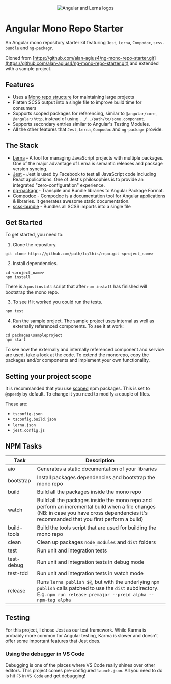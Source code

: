 <p align="center">
	<img alt="Angular and Lerna logos" src="https://s18.postimg.cc/sle6bfuvt/ng-mono-repo.png">
</p>

# Angular Mono Repo Starter

An Angular mono repository starter kit featuring `Jest`, `Lerna`, `Compodoc`, `scss-bundle` and `ng-packagr`.

Cloned from [https://github.com/alan-agius4/ng-mono-repo-starter.git](https://github.com/alan-agius4/ng-mono-repo-starter.git) and extended with a sample project.

## Features

- Uses a [Mono repo structure](https://youtu.be/YU-fMRs-ZYU) for maintaining large projects
- Flatten SCSS output into a single file to improve build time for consumers
- Supports scoped packages for referencing, similar to `@angular/core`, `@angular/http`, instead of using `../../path/to/some.component`.
- Supports secondary entries similar to Angular's Testing Modules.
- All the other features that `Jest`, `Lerna`, `Compodoc` and `ng-packagr` provide.

## The Stack

- [Lerna](https://lernajs.io) - A tool for managing JavaScript projects with multiple packages. One of the major advantage of Lerna is semantic releases and package version syncing.
- [Jest](https://facebook.github.io/jest) - Jest is used by Facebook to test all JavaScript code including React applications. One of Jest's philosophies is to provide an integrated "zero-configuration" experience.
- [ng-packagr](https://github.com/dherges/ng-packagr) - Transpile and Bundle libraries to Angular Package Format.
- [Compodoc](https://compodoc.github.io/website/guides/getting-started.html) - Compodoc is a documentation tool for Angular applications & libraries. It generates awesome static documentation.
- [scss-bundle](https://github.com/SimplrJS/scss-bundle) - Bundles all SCSS imports into a single file

## Get Started

To get started, you need to:

1. Clone the repository.

```shell
git clone https://github.com/path/to/this/repo.git <project_name>
```

2. Install dependencies.

```
cd <project_name>
npm install
```

There is a `postinstall` script that after `npm install` has finished will bootstrap the mono repo.

3. To see if it worked you could run the tests.

```
npm test
```

4. Run the sample project. The sample project uses internal as well as externally referenced components. To see it at work:

```
cd packages\sampleproject
npm start
```

To see how the externally and internally referenced component and service are used, take a look at the code. To extend the monorepo, copy the packages and/or components and implement your own functionality.

## Setting your project scope

It is recommanded that you use [scoped](https://docs.npmjs.com/misc/scope) npm packages. This is set to `@speedy` by default. To change it you need to modify a couple of files.

These are:

- `tsconfig.json`
- `tsconfig.build.json`
- `lerna.json`
- `jest.config.js`

## NPM Tasks

| Task        | Description                                                                                                                                                                                |
| ----------- | ------------------------------------------------------------------------------------------------------------------------------------------------------------------------------------------ |
| aio         | Generates a static documentation of your libraries                                                                                                                                         |
| bootstrap   | Install packages dependencies and bootstrap the mono repo                                                                                                                                  |
| build       | Build all the packages inside the mono repo                                                                                                                                                |
| watch       | Build all the packages inside the mono repo and perform an incremental build when a file changes (NB: in case you have cross dependencies it's recommanded that you first perform a build) |
| build-tools | Build the tools script that are used for building the mono repo                                                                                                                            |
| clean       | Clean up packages `node_modules` and `dist` folders                                                                                                                                        |
| test        | Run unit and integration tests                                                                                                                                                             |
| test-debug  | Run unit and integration tests in debug mode                                                                                                                                               |
| test-tdd    | Run unit and integration tests in watch mode                                                                                                                                               |
| release     | Runs `lerna publish $@`, but with the underlying `npm publish` calls patched to use the `dist` subdirectory. E.g. `npm run release premajor --preid alpha --npm-tag alpha`                 |

## Testing

For this project, I chose Jest as our test framework. While Karma is probably more common for Angular testing, Karma is slower and doesn't offer some important features that Jest does.

### Using the debugger in VS Code

Debugging is one of the places where VS Code really shines over other editors. This project comes pre-configured `launch.json`. All you need to do is hit `F5` in `VS Code` and get debugging!
